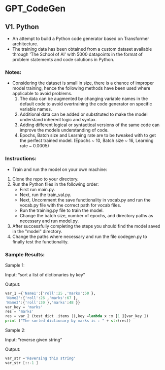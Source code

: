 # GPT_CodeGen

## V1. Python
- An attempt to build a Python code generator based on Transformer architecture.
- The training data has been obtained from a custom dataset available through 'The School of AI' with 5000 datapoints in the format of problem statements and code solutions in Python.

### Notes:
- Considering the dataset is small in size, there is a chance of improper model training, hence the following methods have been used where applicable to avoid problems.
  1. The data can be augmented by changing variable names in the default code to avoid overtraining the code generator on specific variable names.
  2. Additional data can be added or substituted to make the model understand inherent logic and syntax.
  3. Adding different logical or syntactical versions of the same code can improve the models understanding of code.
  4. Epochs, Batch size and Learning rate are to be tweaked with to get the perfect trained model. 
     (Epochs ~ 10, Batch size ~ 16, Learning rate ~ 0.0005)

### Instructions:
- Train and run the model on your own machine:
1. Clone the repo to your directory.
2. Run the Python files in the following order:
    - First run main.py.
    - Next, run the train_val.py.
    - Next, Uncomment the save functionality in vocab.py and run the vocab.py file with the correct path for vocab files.
    - Run the training.py file to train the model.
    - Change the batch size, number of epochs, and directory paths as necessary and run model.py.
3. After successfully completing the steps you should find the model saved in the "model" directory.
4. Change the paths where necessary and run the file codegen.py to finally test the functionality.


### Sample Results:

Sample 1:

Input: “sort a list of dictionaries by key”

Output:
```python
var_1 ={'Name1':{'roll':25 ,'marks':50 },
'Name2':{'roll':26 ,'marks':67 },
'Name3':{'roll':30 },'marks':48 }}
var_key = 'marks'
res = 'marks'
res = var_2 (test_dict .items (),key =lambda x :x [1 ][var_key ])
print ("The sorted dictionary by marks is : " + str(res))
```

Sample 2:

Input: “reverse given string”

Output:
```python
var_str ='Reversing this string'
var_str [::-1 ]
```
